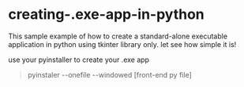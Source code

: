 # creating-.exe-app-in-python

This sample example of how to create a standard-alone executable application in python using tkinter library only. let see how simple it is!

use your pyinstaller to create your .exe app

> pyinstaler --onefile --windowed [front-end py file]

